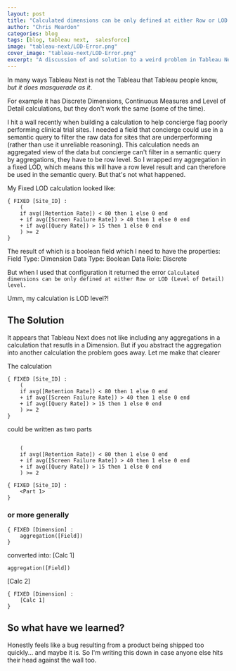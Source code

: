 ```yaml
---
layout: post
title: "Calculated dimensions can be only defined at either Row or LOD (Level of Detail) level bullshit"
author: "Chris Meardon"
categories: blog
tags: [blog, tableau next,  salesforce]
image: "tableau-next/LOD-Error.png"
cover_image: "tableau-next/LOD-Error.png"
excerpt: "A discussion of and solution to a weird problem in Tableau Next"
---
```


In many ways Tableau Next is not the Tableau that Tableau people know, _but it does masquerade as it_.

For example it has Discrete Dimensions, Continuous Measures and Level of Detail calculations, but they don't work the same (some of the time).

I hit a wall recently when building a calculation to help concierge flag poorly performing clinical trial sites. I needed a field that concierge could use in a semantic query to filter the raw data for sites that are underperforming (rather than use it unreliable reasoning). This calculation needs an aggregated view of the data but concierge can't filter in a semantic query by aggregations, they have to be row level. So I wrapped my aggregation in a fixed LOD, which means this will have a row level result and can therefore be used in the semantic query. But that's not what happened.

My Fixed LOD calculation looked like:

```
{ FIXED [Site_ID] :
    (
    if avg([Retention Rate]) < 80 then 1 else 0 end
    + if avg([Screen Failure Rate]) > 40 then 1 else 0 end
    + if avg([Query Rate]) > 15 then 1 else 0 end
    ) >= 2
}
```

The result of which is a boolean field which I need to have the properties:
Field Type: Dimension
Data Type: Boolean
Data Role: Discrete

But when I used that configuration it returned the error `Calculated dimensions can be only defined at either Row or LOD (Level of Detail) level.`

Umm, my calculation is LOD level?!

## The Solution

It appears that Tableau Next does not like including any aggregations in a calculation that resutls in a Dimension. But if you abstract the aggregation into another calculation the problem goes away. Let me make that clearer

The calculation

```
{ FIXED [Site_ID] :
    (
    if avg([Retention Rate]) < 80 then 1 else 0 end
    + if avg([Screen Failure Rate]) > 40 then 1 else 0 end
    + if avg([Query Rate]) > 15 then 1 else 0 end
    ) >= 2
}
```

could be written as two parts

```

    (
    if avg([Retention Rate]) < 80 then 1 else 0 end
    + if avg([Screen Failure Rate]) > 40 then 1 else 0 end
    + if avg([Query Rate]) > 15 then 1 else 0 end
    ) >= 2

```

```
{ FIXED [Site_ID] :
    <Part 1>
}
```

### or more generally

```
{ FIXED [Dimension] :
    aggregation([Field])
}
```

converted into:
[Calc 1]

```
aggregation([Field])
```

[Calc 2]

```
{ FIXED [Dimension] :
    [Calc 1]
}
```

## So what have we learned?

Honestly feels like a bug resulting from a product being shipped too quickly... and maybe it is. So I'm writing this down in case anyone else hits their head against the wall too.
